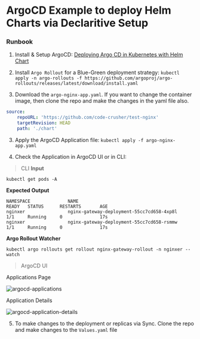 # ArgoCD Example to deploy Helm Charts via Declaritive Setup

### Runbook

1. Install & Setup ArgoCD: [Deploying Argo CD in Kubernetes with Helm Chart](https://gravitycloud.ai/blog/deploying-argo-cd-in-kubernetes-with-helm-chart)
2. Install `Argo Rollout` for a Blue-Green deployment strategy: `kubectl apply -n argo-rollouts -f https://github.com/argoproj/argo-rollouts/releases/latest/download/install.yaml`

3. Download the `argo-nginx-app.yaml`. If you want to change the container image, then clone the repo and make the changes in the yaml file also.
```yaml
source:
    repoURL: 'https://github.com/code-crusher/test-nginx'
    targetRevision: HEAD
    path: './chart'
```

3. Apply the ArgoCD Application file: `kubectl apply -f argo-nginx-app.yaml`

4. Check the Application in ArgoCD UI or in CLI:

> CLI
**Input**
```
kubectl get pods -A
```

**Expected Output**
```
NAMESPACE              NAME                                                READY   STATUS      RESTARTS       AGE
nginxer                nginx-gateway-deployment-55cc7cd658-4xp8l           1/1     Running     0              17s
nginxer                nginx-gateway-deployment-55cc7cd658-rsmmw           1/1     Running     0              17s
```
**Argo Rollout Watcher**
```
kubectl argo rollouts get rollout nginx-gateway-rollout -n nginxer --watch
```
> ArgoCD UI

Applications Page

![argocd-applications](https://res.cloudinary.com/dor5uewzz/image/upload/v1720765484/readme-assets/argocd-applications_sn5rx1.png)

Application Details

![argocd-application-details](https://res.cloudinary.com/dor5uewzz/image/upload/v1720765484/readme-assets/argocd-app-details_qbppwz.png)

5. To make changes to the deployment or replicas via Sync. Clone the repo and make changes to the `Values.yaml` file
